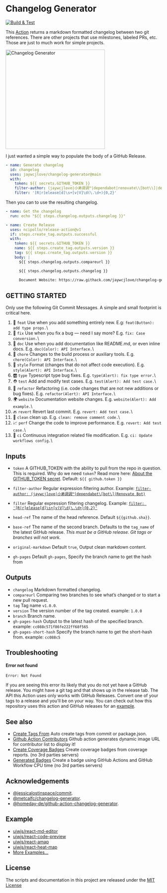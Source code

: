 Changelog Generator
===

[![Build & Test](https://github.com/jaywcjlove/changelog-generator/actions/workflows/changelog.yml/badge.svg)](https://github.com/jaywcjlove/changelog-generator/actions/workflows/changelog.yml)

This [Action](https://github.com/actions) returns a markdown formatted changelog between two git references. There are other projects that use milestones, labeled PRs, etc. Those are just to much work for simple projects.

<a target="__blank" href="https://github.com/jaywcjlove/changelog-generator/releases">
  <img src="https://user-images.githubusercontent.com/1680273/103605228-53636b80-4f4e-11eb-9fa3-c53e7358f645.png" height="320" alt="Changelog Generator" />
</a>

I just wanted a simple way to populate the body of a GitHub Release.


```yml
- name: Generate changelog
  id: changelog
  uses: jaywcjlove/changelog-generator@main
  with:
    token: ${{ secrets.GITHUB_TOKEN }}
    filter-author: (jaywcjlove|小弟调调™|dependabot|renovate\\[bot\\]|dependabot\\[bot\\]|Renovate Bot)
    filter: '[R|r]elease[d]\s+[v|V]\d(\.\d+){0,2}'
```

Then you can to use the resulting changelog.

```yml
- name: Get the changelog
  run: echo "${{ steps.changelog.outputs.changelog }}"

- name: Create Release
  uses: ncipollo/release-action@v1
  if: steps.create_tag.outputs.successful
  with:
    token: ${{ secrets.GITHUB_TOKEN }}
    name: ${{ steps.create_tag.outputs.version }}
    tag: ${{ steps.create_tag.outputs.version }}
    body: |
      ${{ steps.changelog.outputs.compareurl }}

      ${{ steps.changelog.outputs.changelog }}
      
      Document Website: https://raw.githack.com/jaywcjlove/changelog-generator/${{ steps.changelog.outputs.gh-pages-short-hash }}/index.html
```

## GETTING STARTED

Only use the following Git Commit Messages. A simple and small footprint is critical here.

1. 🌟 `feat` Use when you add something entirely new. E.g: `feat(Button): add type props.`\
2. 🐞 `fix` Use when you fix a bug — need I say more? E.g. `fix: Case conversion.`\
3. 📖 `doc` Use when you add documentation like README.md, or even inline docs. E.g. `doc(Color): API Interface.`\
4. 💄 `chore` Changes to the build process or auxiliary tools. E.g. `chore(Color): API Interface.`\
5. 🎨 `style` Format (changes that do not affect code execution). E.g. `style(Alert): API Interface.`\
6. 🆎 `type` Typescript type bug fixes. E.g. `type(Alert): fix type error.`\
7. ⛑ `test` Add and modify test cases. E.g. `test(Alert): Add test case.`\
8. 🐝 `refactor` Refactoring (i.e. code changes that are not new additions or bug fixes). E.g. `refactor(Alert): API Interface.`\
9. 🌍 `website` Documentation website changes. E.g. `website(Alert): Add example.`\
10. 🔙 `revert` Revert last commit. E.g. `revert: Add test case.`\
11. 💊 `clean` clean up. E.g. `clean: remove comment code.`\
12. 📈 `perf` Change the code to improve performance. E.g. `revert: Add test case.`\
13. 💢 `ci` Continuous integration related file modification. E.g. `ci: Update workflows config.`\

## Inputs

- `token` A GITHUB_TOKEN with the ability to pull from the repo in question. This is required. Why do we need `token`? Read more here: [About the GITHUB_TOKEN secret](https://help.github.com/en/actions/automating-your-workflow-with-github-actions/authenticating-with-the-github_token#about-the-github_token-secret). Default: `${{ github.token }}`
- `filter-author` Regular expression filtering author. Example: [`filter-author: (jaywcjlove|小弟调调™|dependabot\[bot\]|Renovate Bot)`](https://github.com/jaywcjlove/changelog-generator/blob/f48f63cdb5f3c5d8b6499c6d96e3450ee7bdb9f5/.github/workflows/changelog.yml#L17)
- `filter` Regular expression filtering changelog. Example: [`filter: '[R|r]elease[d]\s+[v|V]\d(\.\d+){0,2}'`](https://github.com/jaywcjlove/changelog-generator/blob/b372394a4e7265d4041c479b4d1f515a9c21ec37/.github/workflows/release.yml#L21)

- `head-ref` The name of the head reference. Default `${{github.sha}}`.
- `base-ref` The name of the second branch. Defaults to the `tag_name` of the latest GitHub release. *This must be a GitHub release. Git tags or branches will not work.*
- `original-markdown` Default `true`, Output clean markdown content.
- `gh-pages` Default `gh-pages`, Specify the branch name to get the hash from

## Outputs

- `changelog` Markdown formatted changelog.
- `compareurl` Comparing two branches to see what’s changed or to start a new pull request.
- `tag` Tag name `v1.0.0`.
- `version` The version number of the tag created. example: `1.0.0`
- `branch` Branch name.
- `gh-pages-hash` Output to the latest hash of the specified branch. example: `cc088c571f86fe222ff68f565`
- `gh-pages-short-hash` Specify the branch name to get the short-hash from. example: `cc088c5`

## Troubleshooting

#### Error not found

```
Error: Not Found
```

If you are seeing this error its likely that you do not yet have a GitHub release. You might have a git tag and that shows up in the release tab. The
API this Action uses only works with GitHub Releases. Convert one of your tags to a release and you'll be on your way. You can check out how this
repository uses this action and GitHub releases for an [example](https://github.com/jaywcjlove/changelog-generator/blob/600f36ff605c63a74a264ab324247f0c392bf7a2/.github/workflows/changelog.yml#L12-L18).

## See also

- [Create Tags From](https://github.com/jaywcjlove/create-tag-action) Auto create tags from commit or package.json.
- [Github Action Contributors](https://github.com/jaywcjlove/github-action-contributors) Github action generates dynamic image URL for contributor list to display it!
- [Create Coverage Badges](https://github.com/jaywcjlove/coverage-badges-cli) Create coverage badges from coverage reports. (no 3rd parties servers)
- [Generated Badges](https://github.com/jaywcjlove/generated-badges) Create a badge using GitHub Actions and GitHub Workflow CPU time (no 3rd parties servers)

## Acknowledgements

- [@jessicalostinspace/commit](https://github.com/jessicalostinspace/commit-difference-action).
- [@metcalfc/changelog-generator](https://github.com/metcalfc/changelog-generator).
- [@homeday-de/github-action-changelog-generator](https://github.com/homeday-de/github-action-changelog-generator).

## Example

- [uiwjs/react-md-editor](https://github.com/uiwjs/react-md-editor/blob/e3293bca45bff08110ef5e9119d907db2ec95baa/.github/workflows/ci.yml#L30-L37)
- [uiwjs/react-code-preview](https://github.com/uiwjs/react-code-preview/blob/fb9829440a21fddbb57100db62ae113be3c01161/.github/workflows/ci.yml#L42-L50)
- [uiwjs/react-amap](https://github.com/uiwjs/react-amap/blob/550599511bdf42260580fad380c4c9741142e572/.github/workflows/ci.yml#L29-L36)
- [uiwjs/react-heat-map](https://github.com/uiwjs/react-heat-map/blob/f828826111dc6d79249fdd106648d835ae8e47ba/.github/workflows/ci.yml#L29-L36)
- [More Examples...](https://github.com/jaywcjlove/changelog-generator/network/dependents)

## License

The scripts and documentation in this project are released under the [MIT License](./LICENSE)
